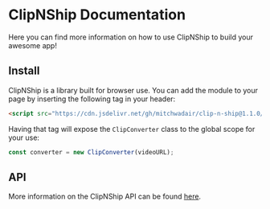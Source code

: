 # ClipNShip Documentation

Here you can find more information on how to use ClipNShip to build your awesome app!

## Install

ClipNShip is a library built for browser use. You can add the module to your page by inserting the following tag in your header:

```html
<script src="https://cdn.jsdelivr.net/gh/mitchwadair/clip-n-ship@1.1.0/dist/clipnship.min.js"></script>
```

Having that tag will expose the `ClipConverter` class to the global scope for your use:

```js
const converter = new ClipConverter(videoURL);
```

## API

More information on the ClipNShip API can be found [here](api.md).
